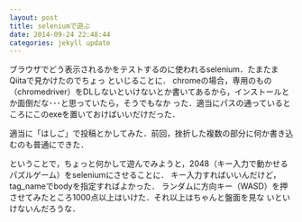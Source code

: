 ```yaml
---
layout: post
title: seleniumで遊ぶ
date: 2014-09-24 22:48:44
categories: jekyll update
---
```

ブラウザでどう表示されるかをテストするのに使われるselenium．たまたまQiitaで見かけたのでちょっ
といじることに．
chromeの場合，専用のもの（chromedriver）をDLしないといけないとか書いてあるから，インストールとか面倒だな･･･と思っていたら，そうでもなか
った．適当にパスの通っているところにこのexeを置いておけばいいだけだった．

適当に「はしご」で投稿とかしてみた．前回，挫折した複数の部分に何か書き込むのも普通にできた．

ということで，ちょっと何かして遊んでみようと，2048（キー入力で動かせるパズルゲーム）をseleniumにさせることに．
キー入力すればいいんだけど，tag_nameでbodyを指定すればよかった．
ランダムに方向キー（WASD）を押させてみたところ1000点以上はいけた．それ以上はちゃんと盤面を見な
いといけないんだろうな．

